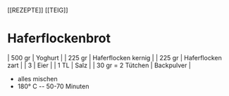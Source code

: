 [[REZEPTE]] [[TEIG]]
# Haferflockenbrot

| 500 gr            | Yoghurt             |
| 225 gr            | Haferflocken kernig |
| 225 gr            | Haferflocken zart   |
| 3                 | Eier                |
| 1 TL              | Salz                |
| 30 gr = 2 Tütchen | Backpulver          |

- alles mischen
- 180° C  --  50-70 Minuten


